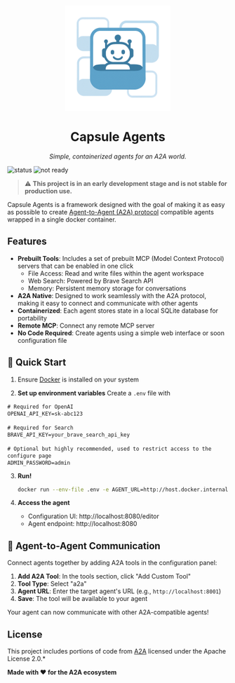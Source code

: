 <div align="center">
  <img src="capsule_agents_alpha.png" alt="Capsule Agents Logo" width="240" height="240">
  <h1>Capsule Agents</h1>
  <p><em>Simple, containerized agents for an A2A world.</em></p>
</div>

![status](https://img.shields.io/badge/status-under_development-yellow)
![not ready](https://img.shields.io/badge/production-ready_❌-red)

> ⚠️ **This project is in an early development stage and is not stable for production use.**

Capsule Agents is a framework designed with the goal of making it as easy as possible to create [Agent-to-Agent (A2A) protocol](https://github.com/google/A2A) compatible agents wrapped in a single docker container.

## Features

- **Prebuilt Tools**: Includes a set of prebuilt MCP (Model Context Protocol) servers that can be enabled in one click
  - File Access: Read and write files within the agent workspace
  - Web Search: Powered by Brave Search API
  - Memory: Persistent memory storage for conversations
- **A2A Native**: Designed to work seamlessly with the A2A protocol, making it easy to connect and communicate with other agents
- **Containerized**: Each agent stores state in a local SQLite database for portability
- **Remote MCP**: Connect any remote MCP server
- **No Code Required**: Create agents using a simple web interface or soon configuration file

## 🚀 Quick Start

1. Ensure [Docker](https://docs.docker.com/get-started/get-docker/) is installed on your system

2. **Set up environment variables**
  Create a `.env` file with
  
  ```env
  # Required for OpenAI
  OPENAI_API_KEY=sk-abc123
  
  # Required for Search
  BRAVE_API_KEY=your_brave_search_api_key
  
  # Optional but highly recommended, used to restrict access to the configure page
  ADMIN_PASSWORD=admin
  ```

3. **Run!**
   ```bash
   docker run --env-file .env -e AGENT_URL=http://host.docker.internal:8080 -p 8080:80 -it brycewcole/capsule-agents:latest
   ```

3. **Access the agent**
   - Configuration UI: http://localhost:8080/editor
   - Agent endpoint: http://localhost:8080


## 🔗 Agent-to-Agent Communication

Connect agents together by adding A2A tools in the configuration panel:

1. **Add A2A Tool**: In the tools section, click "Add Custom Tool"
2. **Tool Type**: Select "a2a" 
3. **Agent URL**: Enter the target agent's URL (e.g., `http://localhost:8001`)
4. **Save**: The tool will be available to your agent

Your agent can now communicate with other A2A-compatible agents!


## License

This project includes portions of code from [A2A](https://github.com/google/A2A) licensed under the Apache License 2.0.*

**Made with ❤️ for the A2A ecosystem**
